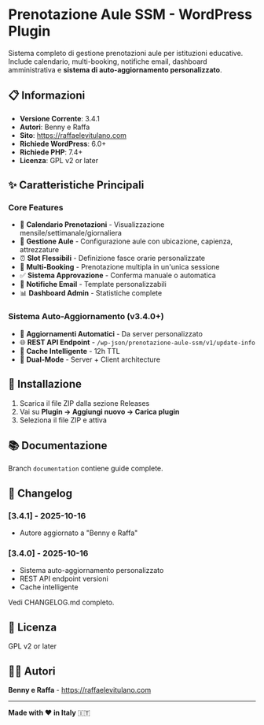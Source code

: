 # Prenotazione Aule SSM - WordPress Plugin

Sistema completo di gestione prenotazioni aule per istituzioni educative. Include calendario, multi-booking, notifiche email, dashboard amministrativa e **sistema di auto-aggiornamento personalizzato**.

## 📋 Informazioni

- **Versione Corrente**: 3.4.1
- **Autori**: Benny e Raffa
- **Sito**: https://raffaelevitulano.com
- **Richiede WordPress**: 6.0+
- **Richiede PHP**: 7.4+
- **Licenza**: GPL v2 or later

## ✨ Caratteristiche Principali

### Core Features
- 📅 **Calendario Prenotazioni** - Visualizzazione mensile/settimanale/giornaliera
- 🏫 **Gestione Aule** - Configurazione aule con ubicazione, capienza, attrezzature
- ⏰ **Slot Flessibili** - Definizione fasce orarie personalizzate
- 👥 **Multi-Booking** - Prenotazione multipla in un'unica sessione
- ✅ **Sistema Approvazione** - Conferma manuale o automatica
- 📧 **Notifiche Email** - Template personalizzabili
- 📊 **Dashboard Admin** - Statistiche complete

### Sistema Auto-Aggiornamento (v3.4.0+)
- 🔄 **Aggiornamenti Automatici** - Da server personalizzato
- 🌐 **REST API Endpoint** - `/wp-json/prenotazione-aule-ssm/v1/update-info`
- 💾 **Cache Intelligente** - 12h TTL
- 🎯 **Dual-Mode** - Server + Client architecture

## 🚀 Installazione

1. Scarica il file ZIP dalla sezione Releases
2. Vai su **Plugin → Aggiungi nuovo → Carica plugin**
3. Seleziona il file ZIP e attiva

## 📚 Documentazione

Branch `documentation` contiene guide complete.

## 📝 Changelog

### [3.4.1] - 2025-10-16
- Autore aggiornato a "Benny e Raffa"

### [3.4.0] - 2025-10-16
- Sistema auto-aggiornamento personalizzato
- REST API endpoint versioni
- Cache intelligente

Vedi CHANGELOG.md completo.

## 📄 Licenza

GPL v2 or later

## 👨‍💻 Autori

**Benny e Raffa** - https://raffaelevitulano.com

---

**Made with ❤️ in Italy** 🇮🇹

